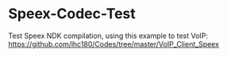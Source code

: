 # Speex-Codec-Test
Test Speex NDK compilation, using this example to test VoIP: https://github.com/lhc180/Codes/tree/master/VoIP_Client_Speex 
